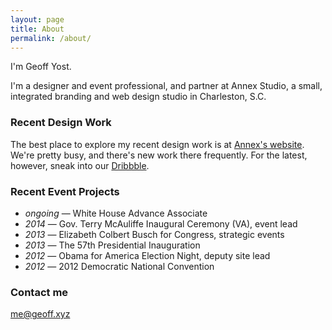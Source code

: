```yaml
---
layout: page
title: About
permalink: /about/
---
```


I'm Geoff Yost.

I'm a designer and event professional, and partner at Annex Studio, a small, integrated branding and web design studio in Charleston, S.C. 

### Recent Design Work

The best place to explore my recent design work is at [Annex's website](http://www.annexstudio.com). We're pretty busy, and there's new work there frequently. For the latest, however, sneak into our [Dribbble](http://dribbble.com/annex).

### Recent Event Projects

- *ongoing* — White House Advance Associate
- *2014* — Gov. Terry McAuliffe Inaugural Ceremony (VA), event lead
- *2013* — Elizabeth Colbert Busch for Congress, strategic events
- *2013* — The 57th Presidential Inauguration
- *2012* — Obama for America Election Night, deputy site lead
- *2012* — 2012 Democratic National Convention

### Contact me

[me@geoff.xyz](mailto:me@geoff.xyz)
